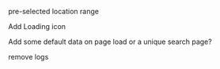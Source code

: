 pre-selected location range

Add Loading icon

Add some default data on page load or a unique search page?

remove logs